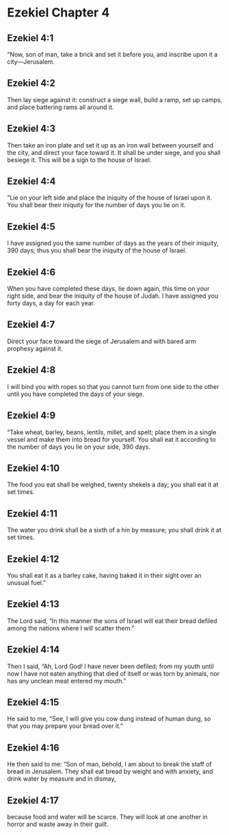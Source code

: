 # Ezekiel Chapter 4

## Ezekiel 4:1
“Now, son of man, take a brick and set it before you, and inscribe upon it a city—Jerusalem.

## Ezekiel 4:2
Then lay siege against it: construct a siege wall, build a ramp, set up camps, and place battering rams all around it.

## Ezekiel 4:3
Then take an iron plate and set it up as an iron wall between yourself and the city, and direct your face toward it. It shall be under siege, and you shall besiege it. This will be a sign to the house of Israel.

## Ezekiel 4:4
“Lie on your left side and place the iniquity of the house of Israel upon it. You shall bear their iniquity for the number of days you lie on it.

## Ezekiel 4:5
I have assigned you the same number of days as the years of their iniquity, 390 days; thus you shall bear the iniquity of the house of Israel.

## Ezekiel 4:6
When you have completed these days, lie down again, this time on your right side, and bear the iniquity of the house of Judah. I have assigned you forty days, a day for each year.

## Ezekiel 4:7
Direct your face toward the siege of Jerusalem and with bared arm prophesy against it.

## Ezekiel 4:8
I will bind you with ropes so that you cannot turn from one side to the other until you have completed the days of your siege.

## Ezekiel 4:9
“Take wheat, barley, beans, lentils, millet, and spelt; place them in a single vessel and make them into bread for yourself. You shall eat it according to the number of days you lie on your side, 390 days.

## Ezekiel 4:10
The food you eat shall be weighed, twenty shekels a day; you shall eat it at set times.

## Ezekiel 4:11
The water you drink shall be a sixth of a hin by measure; you shall drink it at set times.

## Ezekiel 4:12
You shall eat it as a barley cake, having baked it in their sight over an unusual fuel.”

## Ezekiel 4:13
The Lord said, “In this manner the sons of Israel will eat their bread defiled among the nations where I will scatter them.”

## Ezekiel 4:14
Then I said, “Ah, Lord God! I have never been defiled; from my youth until now I have not eaten anything that died of itself or was torn by animals, nor has any unclean meat entered my mouth.”

## Ezekiel 4:15
He said to me, “See, I will give you cow dung instead of human dung, so that you may prepare your bread over it.”

## Ezekiel 4:16
He then said to me: “Son of man, behold, I am about to break the staff of bread in Jerusalem. They shall eat bread by weight and with anxiety, and drink water by measure and in dismay,

## Ezekiel 4:17
because food and water will be scarce. They will look at one another in horror and waste away in their guilt.
